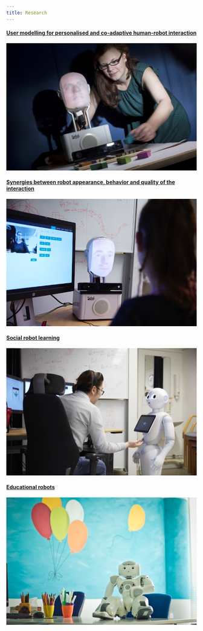 ```yaml
---
title: Research
---
```


<link rel="stylesheet" href="../assets/css/research-style.css">
<script src="https://ajax.googleapis.com/ajax/libs/jquery/1.12.1/jquery.min.js"></script>
<div class="site-content">
   <div class="demo demo-1">
      <div class="project-list">
         <div class="project">
			<div style="text-align: left;"><a href="{{ site.url }}modelling.html"><h4>User modelling for personalised and co-adaptive human-robot interaction</h4></a></div>
            <div>
               <a href="{{ site.url }}modelling.html" class="project__image"><img src="../images/research-modeling.jpg"></a>
            </div>
         </div>
         <div class="project">
			<div style="text-align: left;"><a href="{{ site.url }}synergies.html"><h4>Synergies between robot appearance, behavior and quality of the interaction</h4></a></div>
            <div>
               <a href="{{ site.url }}synergies.html" class="project__image"><img src="../images/research-synergies.jpg"></a>
            </div>
         </div>
         <div class="project">
			<div style="text-align: left;" ><a href="{{ site.url }}social.html"><h4>Social robot learning</h4></a></div>
            <div>
               <a href="{{ site.url }}social.html" class="project__image"><img src="../images/research-social.jpg"></a>
            </div>
         </div>
         <div class="project">
			<div style="text-align: left;"><a href="{{ site.url }}education.html"><h4>Educational robots</h4></a></div>
            <div>
               <a href="{{ site.url }}education.html" class="project__image"><img src="../images/research-education.jpg"></a>
            </div>
         </div>
      </div>
   </div>
</div>

<script>window.jQuery || document.write('<script src="js/vendor/jquery-1.12.1.min.js"><\\/script>')</script>
<!-- Place this tag right after the last button or just before your close body tag. -->
<script async defer id="github-bjs" src="https://buttons.github.io/buttons.js"></script>
<script>window.twttr = (function(d, s, id) {
   var js, fjs = d.getElementsByTagName(s)[0],
     t = window.twttr || {};
   if (d.getElementById(id)) return t;
   js = d.createElement(s);
   js.id = id;
   js.src = "https://platform.twitter.com/widgets.js";
   fjs.parentNode.insertBefore(js, fjs);
   
   t._e = [];
   t.ready = function(f) {
     t._e.push(f);
   };
   
   return t;
   }(document, "script", "twitter-wjs"));
</script>


